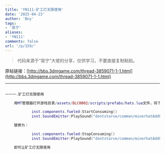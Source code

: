 ```yaml
---
title: 'YN111-矿工灯无限使用'
date: '2025-04-23'
author: 'Bny'
tags:
- '易宁'
aliases:
- 'YN111'
comments: false
url: '/p/159/'
---
```


> 代码来源于“易宁”大佬的分享，仅供学习，不要直接复制粘贴。

原帖链接：[http://bbs.3dmgame.com/thread-3859071-1-1.html](http://bbs.3dmgame.com/thread-3859071-1-1.html)

---

```lua  

一一一.矿工灯无限使用

	用MT管理器打开游戏目录/assets/DLC0002/scripts/prefabs/hats.lua文件，将下列内容：

			inst.components.fueled:StartConsuming()
			inst.SoundEmitter:PlaySound("dontstarve/common/minerhatAddFuel")

	替换为：

			inst.components.fueled:StopConsuming()
			inst.SoundEmitter:PlaySound("dontstarve/common/minerhatAddFuel")

	即可让矿工灯无限使用

```  

